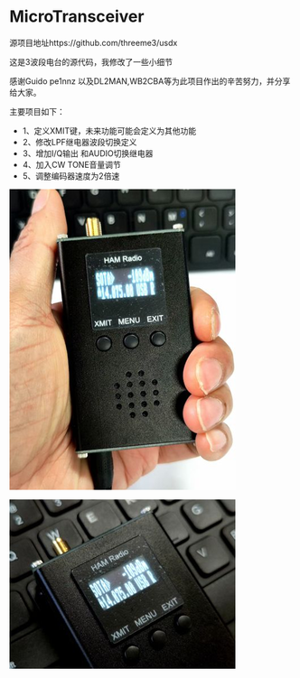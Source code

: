 # MicroTransceiver

源项目地址https://github.com/threeme3/usdx

这是3波段电台的源代码，我修改了一些小细节

感谢Guido pe1nnz 以及DL2MAN,WB2CBA等为此项目作出的辛苦努力，并分享给大家。


主要项目如下：
+ 1、定义XMIT键，未来功能可能会定义为其他功能
+ 2、修改LPF继电器波段切换定义
+ 3、增加I/Q输出 和AUDIO切换继电器
+ 4、加入CW TONE音量调节
+ 5、调整编码器速度为2倍速

![手持照片](https://github.com/bg6jji/MicroTransceiver/blob/main/Photo/%E6%89%8B%E6%8C%81.jpg)

![特写照片](https://github.com/bg6jji/MicroTransceiver/blob/main/Photo/%E7%89%B9%E5%86%99.jpg)
